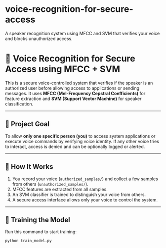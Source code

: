 # voice-recognition-for-secure-access
A speaker recognition system using MFCC and SVM that verifies your voice and blocks unauthorized access.
# 🔐 Voice Recognition for Secure Access using MFCC + SVM

This is a secure voice-controlled system that verifies if the speaker is an authorized user before allowing access to applications or sending messages. It uses **MFCC (Mel-Frequency Cepstral Coefficients)** for feature extraction and **SVM (Support Vector Machine)** for speaker classification.

---

## 🎯 Project Goal

To allow **only one specific person (you)** to access system applications or execute voice commands by verifying voice identity. If any other voice tries to interact, access is denied and can be optionally logged or alerted.

---

## 🧠 How It Works

1. You record your voice (`authorized_samples/`) and collect a few samples from others (`unauthorized_samples/`).
2. MFCC features are extracted from all samples.
3. An SVM classifier is trained to distinguish your voice from others.
4. A secure access interface allows only your voice to control the system.

---

## 🔧 Training the Model

Run this command to start training:

```bash
python train_model.py
